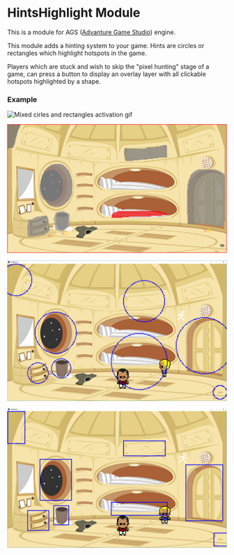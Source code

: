 HintsHighlight Module
======================

This is a module for AGS ([Advanture Game Studio](http://www.adventuregamestudio.co.uk/)) engine. 

This module adds a hinting system to your game. Hints are circles or rectangles which highlight hotspots in the game. 

Players which are stuck and wish to skip the "pixel hunting" stage of a game, can press a button to display an overlay layer with all clickable hotspots highlighted by a shape.

### Example

![Mixed cirles and rectangles activation gif](screenshots/mixed.gif)

![Which hotspots present in the toom](screenshots/room_hotspots.PNG)

![Circle hints](screenshots/circles.png)

![Rectangular hints](screenshots/rectangles.png)